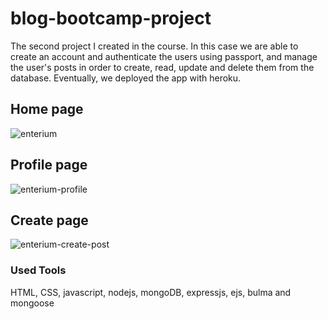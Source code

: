 # blog-bootcamp-project

The second project I created in the course. In this case we are able to create an account and authenticate the users using passport, and manage the user's posts in order to create, read, update and delete them from the database.
Eventually, we deployed the app with heroku.

## Home page
![enterium](https://user-images.githubusercontent.com/47540285/105639171-9a1df480-5e6e-11eb-8c6e-4f199069c9af.png)

## Profile page
![enterium-profile](https://user-images.githubusercontent.com/47540285/105639166-95594080-5e6e-11eb-9af9-a3433dcca13c.png)

## Create page
![enterium-create-post](https://user-images.githubusercontent.com/47540285/105639164-94c0aa00-5e6e-11eb-9a2d-583adbee18e6.png)

### Used Tools 

HTML, CSS, javascript, nodejs, mongoDB, expressjs, ejs, bulma and mongoose

